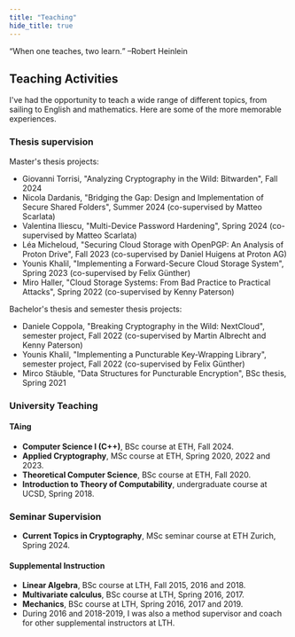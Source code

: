 ```yaml
---
title: "Teaching"
hide_title: true
---
```


<q>When one teaches, two learn.</q> –Robert Heinlein  

## Teaching Activities
I've had the opportunity to teach a wide range of different topics, from sailing to English and mathematics.
Here are some of the more memorable experiences.

### Thesis supervision
Master's thesis projects:
* Giovanni Torrisi, "Analyzing Cryptography in the Wild: Bitwarden", Fall 2024
* Nicola Dardanis, "Bridging the Gap: Design and Implementation of Secure Shared Folders", Summer 2024 (co-supervised by Matteo Scarlata)
* Valentina Iliescu, "Multi-Device Password Hardening", Spring 2024 (co-supervised by Matteo Scarlata)
* Léa Micheloud, "Securing Cloud Storage with OpenPGP: An Analysis of Proton Drive", Fall 2023 (co-supervised by Daniel Huigens at Proton AG)
* Younis Khalil, "Implementing a Forward-Secure Cloud Storage System", Spring 2023 (co-supervised by Felix Günther)
* Miro Haller, "Cloud Storage Systems: From Bad Practice to Practical Attacks", Spring 2022 (co-supervised by Kenny Paterson)

Bachelor's thesis and semester thesis projects:
* Daniele Coppola, "Breaking Cryptography in the Wild: NextCloud", semester project, Fall 2022 (co-supervised by Martin Albrecht and Kenny Paterson)
* Younis Khalil, "Implementing a Puncturable Key-Wrapping Library", semester project, Fall 2022 (co-supervised by Felix Günther)
* Mirco Stäuble, "Data Structures for Puncturable Encryption", BSc thesis, Spring 2021

### University Teaching  
#### TAing
* **Computer Science I (C++)**, BSc course at ETH, Fall 2024.
* **Applied Cryptography**, MSc course at ETH, Spring 2020, 2022 and 2023.
* **Theoretical Computer Science**, BSc course at ETH, Fall 2020.
* **Introduction to Theory of Computability**, undergraduate course at UCSD, Spring 2018.

### Seminar Supervision
* **Current Topics in Cryptography**, MSc seminar course at ETH Zurich, Spring 2024.

#### Supplemental Instruction
* **Linear Algebra**, BSc course at LTH, Fall 2015, 2016 and 2018.
* **Multivariate calculus**, BSc course at LTH, Spring 2016, 2017.
* **Mechanics**, BSc course at LTH, Spring 2016, 2017 and 2019.
* During 2016 and 2018-2019, I was also a method supervisor and coach for other supplemental instructors at LTH.

